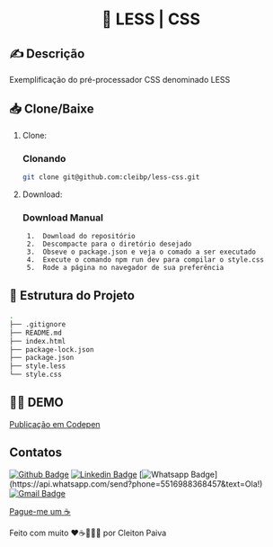 <h1 align="center"> 🚀 LESS | CSS </h1>

## ✍️ Descrição
Exemplificação do pré-processador CSS denominado LESS


## 📥 Clone/Baixe

1. Clone:

    ### Clonando

    ```bash
    git clone git@github.com:cleibp/less-css.git
    ```
1. Download:
    ### Download Manual

        1.  Download do repositório
        2.  Descompacte para o diretório desejado
        3.  Obseve o package.json e veja o comado a ser executado
        4.  Execute o comando npm run dev para compilar o style.css
        5.  Rode a página no navegador de sua preferência
		

## 🚧 Estrutura do Projeto

```sh
.
├── .gitignore
├── README.md
├── index.html
├── package-lock.json
├── package.json
├── style.less
└── style.css
```

## 👋🏽 DEMO

[Publicação em Codepen](https://codepen.io/cleibp/pen/WNLdbjM) 

## Contatos

[![Github Badge](https://img.shields.io/badge/-Github-000?style=flat-square&logo=Github&logoColor=white&link=https://github.com/cleibp)](https://github.com/cleibp)
[![Linkedin Badge](https://img.shields.io/badge/-LinkedIn-blue?style=flat-square&logo=Linkedin&logoColor=white&link=https://www.linkedin.com/in/cleitonpaiva/)](https://www.linkedin.com/in/cleitonpaiva/)
[![Whatsapp Badge](https://img.shields.io/badge/-Whatsapp-4CA143?style=flat-square&labelColor=4CA143&logo=whatsapp&logoColor=white&link=https://api.whatsapp.com/send?phone=5516988368457&text=Ola!)](https://api.whatsapp.com/send?phone=5516988368457&text=Ola!)
[![Gmail Badge](https://img.shields.io/badge/-Gmail-c14438?style=flat-square&logo=Gmail&logoColor=white&link=mailto:cleibp@gmail.com)](mailto:cleibp@gmail.com)

[Pague-me um ☕](https://www.buymeacoffee.com/cleibp)

Feito com muito ❤️☕👨🏻‍💻 por Cleiton Paiva

